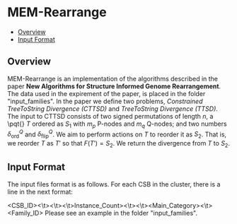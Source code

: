 # MEM-Rearrange
<!-- (-   [Overview](#overview) -->
-   [Overview](#overview)
-   [Input Format](#if)
<!--
<a name='overview'>Overview</a>
--------

-->
<a name='overview'>Overview</a>
--------
MEM-Rearrange is an implementation of the algorithms described in the paper **New Algorithms for Structure Informed Genome
Rearrangement**.
The data used in the expirement of the paper, is placed in the folder "input_families".
In the paper we define two problems, *Constrained TreeToString Divergence (CTTSD)* and *TreeToString Divergence (TTSD)*.
The input to CTTSD consists of two signed permutations of length $n$, a \pqt{} $T$ ordered as $S_1$ with $m_p$ P-nodes and $m_q$ Q-nodes; and two numbers $\delta^Q_{\mathsf{ord}}$ and $\delta^Q_{\mathsf{flip}}$. We aim to perform actions on $T$ to reorder it as $S_2$. That is, we reorder $T$ as $T'$ so that $F(T')=S_2$. We return the divergence from $T$ to $S_2$.


<a name='if'>Input Format</a>
--------
The input files format is as follows.
For each CSB in the cluster, there is a line in the next format:

<CSB_ID><\t><Length><\t><Score><\t>Instance_Count><\t><CSB><\t><Main_Category><\t><Family_ID>
Please see an example in the folder "input_families".


